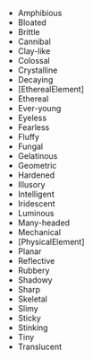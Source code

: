 * Amphibious
* Bloated
* Brittle
* Cannibal
* Clay-like
* Colossal
* Crystalline
* Decaying
* [EtherealElement]
* Ethereal
* Ever-young
* Eyeless
* Fearless
* Fluffy
* Fungal
* Gelatinous
* Geometric
* Hardened
* Illusory
* Intelligent
* Iridescent
* Luminous
* Many-headed
* Mechanical
* [PhysicalElement]
* Planar
* Reflective
* Rubbery
* Shadowy
* Sharp
* Skeletal
* Slimy
* Sticky
* Stinking
* Tiny
* Translucent